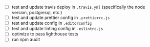 * [ ] test and update travis deploy in `.travis.yml` (specifically the node version, postgresql, etc.)
* [ ] test and update prettier config in `.prettierrc.js`
* [ ] test and update config in `.editorconfig`
* [ ] test and update linting config in `.eslintrc.js`
* [ ] optimize to pass lighthouse tests
* [ ] run npm audit
